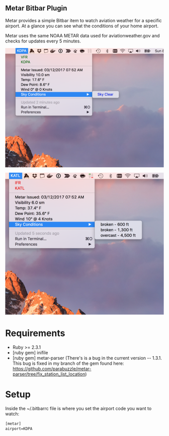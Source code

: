 Metar Bitbar Plugin
---

Metar provides a simple Bitbar item to watch aviation weather for a specific airport. At a glance you can see what the conditions of your home airport.

Metar uses the same NOAA METAR data used for aviationweather.gov and checks for updates every 5 minutes.

![/metar-vfr.png](/metar-vfr.png)

![/metar-ifr.png](/metar-ifr.png)

# Requirements

  * Ruby >= 2.3.1
  * [ruby gem] inifile
  * [ruby gem] metar-parser (There's is a bug in the current version -- 1.3.1. This bug is fixed in my branch of the gem found here: https://github.com/parabuzzle/metar-parser/tree/fix_station_list_location)

# Setup

Inside the ~/.bitbarrc file is where you set the airport code you want to watch:

```
[metar]
airport=KDPA
```
